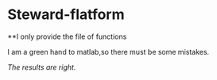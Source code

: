 # Steward-flatform

**I only provide the file of functions

I am a green hand to matlab,so there must be some mistakes.

*The results are right.*
